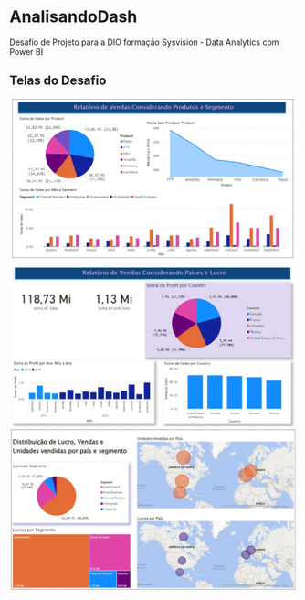 # AnalisandoDash

Desafio de Projeto para a DIO formação Sysvision - Data Analytics com Power BI

## **Telas do Desafio**

![imagem1](Imagem1.jpg)
![imagem2](Imagem2.jpg)
![imagem3](Imagem3.jpg)
